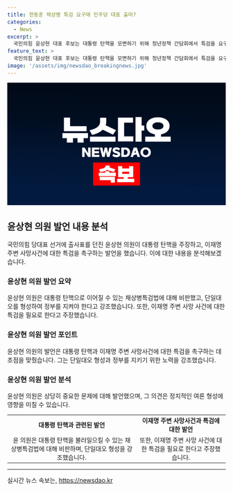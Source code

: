 ```yaml
---
title: 한동훈 채상병 특검 요구에 민주당 대표 출마?
categories:
  - News
excerpt: >
  국민의힘 윤상현 대표 후보는 대통령 탄핵을 모면하기 위해 청년정책 간담회에서 특검을 요구하며, 이재명 주변 사망사건의 조사를 촉구했다. 또한, 한동훈 후보의 채상병특검법 중재안을 민주당의 전략으로 지적하고, 대통령을 공동정범으로 몰아 탄핵시도에 대비해야 한다고 주장했다. 또한, 나경원·원희룡 후보와의 연대론을 거부하며 연대를 통해 특정인을 배제하는 것은 부적절하다고 강조했다.
feature_text: >
  국민의힘 윤상현 대표 후보는 대통령 탄핵을 모면하기 위해 청년정책 간담회에서 특검을 요구하며, 이재명 주변 사망사건의 조사를 촉구했다. 또한, 한동훈 후보의 채상병특검법 중재안을 민주당의 전략으로 지적하고, 대통령을 공동정범으로 몰아 탄핵시도에 대비해야 한다고 주장했다. 또한, 나경원·원희룡 후보와의 연대론을 거부하며 연대를 통해 특정인을 배제하는 것은 부적절하다고 강조했다.
image: '/assets/img/newsdao_breakingnews.jpg'
---
```


<p><img src="/assets/img/newsdao_breakingnews.jpg" alt="koreaapp 속보" /></p>

<h2 data-ke-size="size26">윤상현 의원 발언 내용 분석</h2>

<p data-ke-size="size16">국민의힘 당대표 선거에 출사표를 던진 윤상현 의원이 대통령 탄핵을 주장하고, 이재명 주변 사망사건에 대한 특검을 촉구하는 발언을 했습니다. 이에 대한 내용을 분석해보겠습니다.</p>

<h3>윤상현 의원 발언 요약</h3>

<p data-ke-size="size16">윤상현 의원은 대통령 탄핵으로 이어질 수 있는 채상병특검법에 대해 비판했고, 단일대오를 형성하여 정부를 지켜야 한다고 강조했습니다. 또한, 이재명 주변 사망 사건에 대한 특검을 필요로 한다고 주장했습니다.</p>

<h3>윤상현 의원 발언 포인트</h3>

<p data-ke-size="size16">윤상현 의원의 발언은 대통령 탄핵과 이재명 주변 사망사건에 대한 특검을 촉구하는 데 초점을 맞췄습니다. 그는 단일대오 형성과 정부를 지키기 위한 노력을 강조했습니다.</p>

<h3>윤상현 의원 발언 분석</h3>

<p data-ke-size="size16">윤상현 의원은 상당히 중요한 문제에 대해 발언했으며, 그 의견은 정치적인 여론 형성에 영향을 미칠 수 있습니다.</p>

<table>
    <tr>
        <td style="text-align: center; height: 17px;"><b>대통령 탄핵과 관련된 발언</b></td>
        <td style="text-align: center; height: 17px;"><b>이재명 주변 사망사건과 특검에 대한 발언</b></td>
    </tr>
    <tr>
        <td style="text-align: center; height: 17px;">윤 의원은 대통령 탄핵을 불러일으킬 수 있는 채상병특검법에 대해 비판하며, 단일대오 형성을 강조했습니다.</td>
        <td style="text-align: center; height: 17px;">또한, 이재명 주변 사망 사건에 대한 특검을 필요로 한다고 주장했습니다.</td>
    </tr>
</table>

<p><hr></p>
실시간 뉴스 속보는, <a href="https://newsdao.kr" rel="dofollow">https://newsdao.kr</a>


